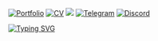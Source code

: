[![Portfolio](https://img.shields.io/badge/Portfolio-15803d?style=for-the-badge&logo=proton-drive&logoColor=white)](https://hatsu.pro) [![CV](https://img.shields.io/badge/CV-16a34a?style=for-the-badge&logo=read.cv&logoColor=white)](https://hatsu.pro/cv.pdf) [![](https://img.shields.io/badge/EMail-8B89CC?style=for-the-badge&logo=protonmail&logoColor=white)](mailto:wuvuxd@proton.me) [![Telegram](https://img.shields.io/badge/Telegram-38bdf8?style=for-the-badge&logo=Telegram&logoColor=white)](https://t.me/Koshacha) [![Discord](https://img.shields.io/badge/Discord-7c3aed?style=for-the-badge&logo=discord&logoColor=white)](https://discordapp.com/users/316173966827978755)

[![Typing SVG](https://readme-typing-svg.demolab.com?font=Nabla&size=30&duration=4000&pause=4000&repeat=true&random=true&width=610&height=60&lines=Hello!+;Sup!+;Hey!+;Hola!+;Aloha!+)](https://git.io/typing-svg)
